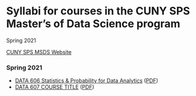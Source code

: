 Syllabi for courses in the CUNY SPS Master’s of Data Science program
================
Spring 2021

[CUNY SPS MSDS
Website](https://sps.cuny.edu/academics/graduate/master-science-data-science-ms)

### Spring 2021

-   [DATA 606 Statistics & Probability for Data
    Analytics](https://htmlpreview.github.io/?https://github.com/CUNY-MSDS/syllabi/blob/main/docs/2021Spring/DATA606-2021-Spring.html)
    ([PDF](docs/2021Spring/DATA606-2021-Spring.pdf))
-   [DATA 607 COURSE
    TITLE](https://htmlpreview.github.io/?https://github.com/CUNY-MSDS/syllabi/blob/main/docs/2021Spring/DATA607-2021-Spring.html)
    ([PDF](docs/2021Spring/DATA607-2021-Spring.pdf))
